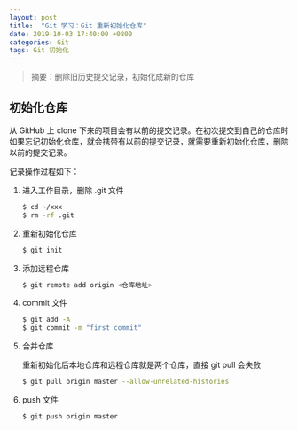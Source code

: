 ```yaml
---
layout: post
title:  "Git 学习：Git 重新初始化仓库"
date: 2019-10-03 17:40:00 +0800
categories: Git
tags: Git 初始化
---
```


> 摘要：删除旧历史提交记录，初始化成新的仓库

## 初始化仓库

从 GitHub 上 clone 下来的项目会有以前的提交记录。在初次提交到自己的仓库时如果忘记初始化仓库，就会携带有以前的提交记录，就需要重新初始化仓库，删除以前的提交记录。

记录操作过程如下：

1. 进入工作目录，删除 .git 文件

	```sh
	$ cd ~/xxx
	$ rm -rf .git
	```

2. 重新初始化仓库

	```sh
	$ git init
	```

3. 添加远程仓库

	```sh
	$ git remote add origin <仓库地址>
	```

4. commit 文件

	```sh
	$ git add -A
	$ git commit -m "first commit"
	```

5. 合并仓库

	重新初始化后本地仓库和远程仓库就是两个仓库，直接 git pull 会失败

	```sh
	$ git pull origin master --allow-unrelated-histories
	```

6. push 文件

	```sh
	$ git push origin master
	```